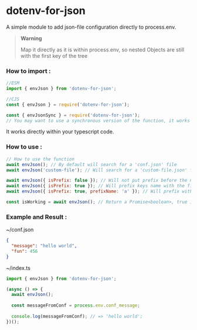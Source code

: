 # dotenv-for-json

A simple module to add json-file configuration directly to process.env.

> **Warning**
> 
> Map it directly as it is within process.env, so nested Objects are still with the first key of the tree

### How to import :
```javascript
//ESM
import { envJson } from 'dotenv-for-json';
```

```javascript
//CJS
const { envJson } = require('dotenv-for-json');
```

```javascript
const { envJsonSync } = require('dotenv-for-json');
// You may want to use a synchronous version of the function, it works exactly the same.
```

It works directly within your typescript code.

### How to use :
```javascript
// How to use the function
await envJson(); // By default will search for a 'conf.json' file
await envJson('custom-file'); // Will search for a 'custom-file.json' file
```

```javascript
await envJson({ isPrefix: false }); // Will not put prefix before the name of the keys
await envJson({ isPrefix: true }); // Will prefix keys name with the file name and an underscore
await envJson({ isPrefix: true, prefixName: 'a' }); // Will prefix with a_ before keys name
```

```javascript
const isWorking = await envJson(); // Return a Promise<boolean>, true if it worked, false if a problem did happens
```


### Example and Result :
~/conf.json
```json
{
  "message": "hello world",
  "fun": 456
}
```
~/index.ts
```javascript
import { envJson } from 'dotenv-for-json';

(async () => {
  await envJson();
  
  const messageFromConf = process.env.conf_message;
  
  console.log(messageFromConf); // => 'hello world';
})();
```
